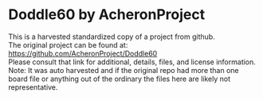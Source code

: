
# Doddle60 by AcheronProject  
This is a harvested standardized copy of a project from github.  
The original project can be found at:  
https://github.com/AcheronProject/Doddle60  
Please consult that link for additional, details, files, and license information.  
Note: It was auto harvested and if the original repo had more than one board file or anything out of the ordinary the files here are likely not representative.  
    